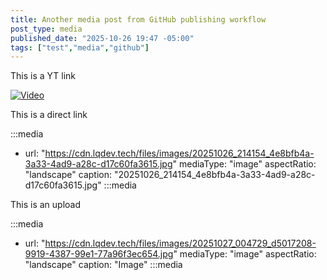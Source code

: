 ```yaml
---
title: Another media post from GitHub publishing workflow
post_type: media
published_date: "2025-10-26 19:47 -05:00"
tags: ["test","media","github"]
---
```


This is a YT link

[![Video](http://img.youtube.com/vi/fAV_J5-dMls/0.jpg)](https://www.youtube.com/watch?v=fAV_J5-dMls "Video")

This is a direct link

:::media
- url: "https://cdn.lqdev.tech/files/images/20251026_214154_4e8bfb4a-3a33-4ad9-a28c-d17c60fa3615.jpg"
  mediaType: "image"
  aspectRatio: "landscape"
  caption: "20251026_214154_4e8bfb4a-3a33-4ad9-a28c-d17c60fa3615.jpg"
:::media

This is an upload

:::media
- url: "https://cdn.lqdev.tech/files/images/20251027_004729_d5017208-9919-4387-99e1-77a96f3ec654.jpg"
  mediaType: "image"
  aspectRatio: "landscape"
  caption: "Image"
:::media